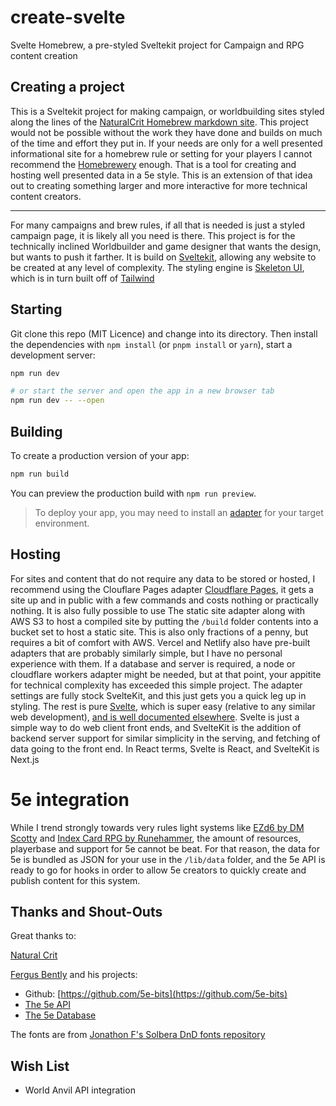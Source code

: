 # create-svelte

Svelte Homebrew, a pre-styled Sveltekit project for Campaign and RPG content creation

## Creating a project

This is a Sveltekit project for making campaign, or worldbuilding sites styled along the lines of 
the [NaturalCrit Homebrew markdown site](https://homebrewery.naturalcrit.com/). This project would not be possible without the work they have done and builds on much of the time and effort they put in. If your needs are only for a well presented informational site for a homebrew rule or setting for your players I cannot recommend the [Homebrewery](https://homebrewery.naturalcrit.com/) enough. That is a tool for creating and hosting well presented data in a 5e style. This is an extension of that idea out to creating something larger and more interactive for more technical content creators. 

---

For many campaigns and brew rules, if all that is needed is just a styled campaign page, it is likely all you need is there. This project is for the technically inclined Worldbuilder and game designer that wants the design, but wants to push it farther. It is build on [Sveltekit](https://kit.svelte.dev/), allowing any website to be created at any level of complexity. The styling engine is [Skeleton UI](https://www.skeleton.dev/), which is in turn built off of [Tailwind](https://tailwindui.com/) 

## Starting

Git clone this repo (MIT Licence) and change into its directory. Then install the dependencies with `npm install` (or `pnpm install` or `yarn`), start a development server:

```bash
npm run dev

# or start the server and open the app in a new browser tab
npm run dev -- --open
```

## Building

To create a production version of your app:

```bash
npm run build
```

You can preview the production build with `npm run preview`.

> To deploy your app, you may need to install an [adapter](https://kit.svelte.dev/docs/adapters) for your target environment.


## Hosting 
For sites and content that do not require any data to be stored or hosted, I recommend using the Clouflare Pages adapter [Cloudflare Pages](https://developers.cloudflare.com/pages), it gets a site up and in public with a few commands and costs nothing or practically nothing. It is also fully possible to use The static site adapter along with AWS S3 to host a compiled site by putting the `/build` folder contents into a bucket set to host a static site. This is also only fractions of a penny, but requires a bit of comfort with AWS. Vercel and Netlify also have pre-built adapters that are probably similarly simple, but I have no personal experience with them. If a database and server is required, a node or cloudflare workers adapter might be needed, but at that point, your appitite for technical complexity has exceeded this simple project. The adapter settings are fully stock SvelteKit, and this just gets you a quick leg up in styling. The rest is pure [Svelte](https://learn.svelte.dev/tutorial/welcome-to-svelte), which is super easy (relative to any similar web development), [and is well documented elsewhere](https://kit.svelte.dev/docs/introduction). Svelte is just a simple way to do web client front ends, and SvelteKit is the addition of backend server support for similar simplicity in the serving, and fetching of data going to the front end. In React terms, Svelte is React, and SvelteKit is Next.js 

# 5e integration
While I trend strongly towards very rules light systems like [EZd6 by DM Scotty](https://www.ezd6.com/) and [Index Card RPG by Runehammer](https://hankerinferinale.wixsite.com/icrpg), the amount of resources, playerbase and support for 5e cannot be beat. For that reason, the data for 5e is bundled as JSON for your use in the `/lib/data` folder, and the 5e API is ready to go for hooks in order to allow 5e creators to quickly create and publish content for this system. 

## Thanks and Shout-Outs
Great thanks to:

[Natural Crit](https://www.naturalcrit.com/)

[Fergus Bently](https://github.com/fergcb) and his projects:

* Github:  [https://github.com/5e-bits](https://github.com/5e-bits)
* [The 5e API](https://www.dnd5eapi.co/docs/#overview)
* [The 5e Database](https://github.com/5e-bits/5e-database)

The fonts are from [Jonathon F's Solbera DnD fonts repository](https://github.com/jonathonf/solbera-dnd-fonts)

## Wish List

* World Anvil API integration